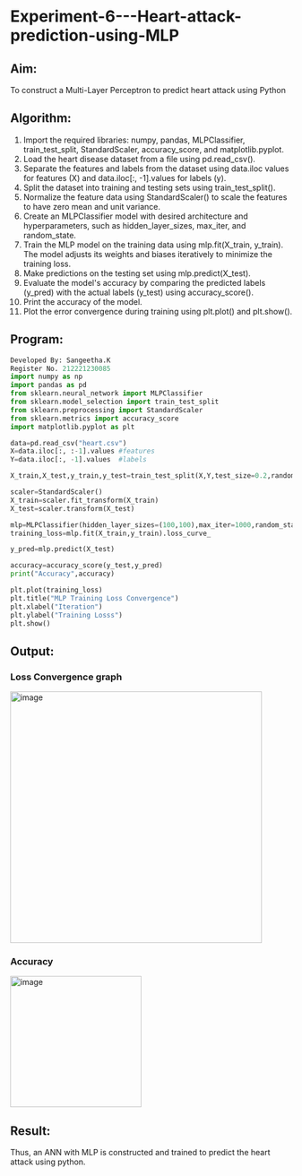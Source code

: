 # Experiment-6---Heart-attack-prediction-using-MLP
## Aim:
To construct a  Multi-Layer Perceptron to predict heart attack using Python
## Algorithm:
1. Import the required libraries: numpy, pandas, MLPClassifier, train_test_split, StandardScaler, accuracy_score, and matplotlib.pyplot.<br>
2. Load the heart disease dataset from a file using pd.read_csv().<br>
3. Separate the features and labels from the dataset using data.iloc values for features (X) and data.iloc[:, -1].values for labels (y).<br>
4. Split the dataset into training and testing sets using train_test_split().<br>
5. Normalize the feature data using StandardScaler() to scale the features to have zero mean and unit variance.<br>
6. Create an MLPClassifier model with desired architecture and hyperparameters, such as hidden_layer_sizes, max_iter, and random_state.<br>
7. Train the MLP model on the training data using mlp.fit(X_train, y_train). The model adjusts its weights and biases iteratively to minimize the training loss.<br>
8. Make predictions on the testing set using mlp.predict(X_test).<br>
9. Evaluate the model's accuracy by comparing the predicted labels (y_pred) with the actual labels (y_test) using accuracy_score().<br>
10. Print the accuracy of the model.<br>
11. Plot the error convergence during training using plt.plot() and plt.show().<br>

## Program:
```python
Developed By: Sangeetha.K
Register No. 212221230085
import numpy as np
import pandas as pd 
from sklearn.neural_network import MLPClassifier 
from sklearn.model_selection import train_test_split
from sklearn.preprocessing import StandardScaler 
from sklearn.metrics import accuracy_score
import matplotlib.pyplot as plt

data=pd.read_csv("heart.csv")
X=data.iloc[:, :-1].values #features 
Y=data.iloc[:, -1].values  #labels 

X_train,X_test,y_train,y_test=train_test_split(X,Y,test_size=0.2,random_state=42)

scaler=StandardScaler()
X_train=scaler.fit_transform(X_train)
X_test=scaler.transform(X_test)

mlp=MLPClassifier(hidden_layer_sizes=(100,100),max_iter=1000,random_state=42)
training_loss=mlp.fit(X_train,y_train).loss_curve_

y_pred=mlp.predict(X_test)

accuracy=accuracy_score(y_test,y_pred)
print("Accuracy",accuracy)

plt.plot(training_loss)
plt.title("MLP Training Loss Convergence")
plt.xlabel("Iteration")
plt.ylabel("Training Losss")
plt.show()

```
## Output:
### Loss Convergence graph
<img width="449" alt="image" src="https://github.com/Shavedha/Experiment-6---Heart-attack-prediction-using-MLP/assets/93427376/0f5ac0c2-2f62-41b1-a410-2fda3ba4f556">

### Accuracy
<img width="234" alt="image" src="https://github.com/Shavedha/Experiment-6---Heart-attack-prediction-using-MLP/assets/93427376/40a192f3-3dce-4b50-aefe-5172c816b091">

## Result:
Thus, an ANN with MLP is constructed and trained to predict the heart attack using python.
     
